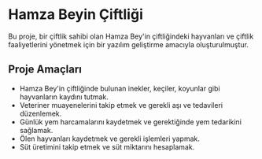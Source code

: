 # Hamza Beyin Çiftliği

Bu proje, bir çiftlik sahibi olan Hamza Bey'in çiftliğindeki hayvanları ve çiftlik faaliyetlerini yönetmek için bir yazılım geliştirme amacıyla oluşturulmuştur.

## Proje Amaçları
* Hamza Bey'in çiftliğinde bulunan  inekler, keçiler, koyunlar gibi hayvanların kaydını tutmak.
* Veteriner muayenelerini takip etmek ve gerekli aşı ve tedavileri düzenlemek.
* Günlük yem harcamalarını kaydetmek ve gerektiğinde yem tedarikini sağlamak.
* Ölen hayvanları kaydetmek ve gerekli işlemleri yapmak.
* Süt üretimini takip etmek ve süt miktarını hesaplamak.
